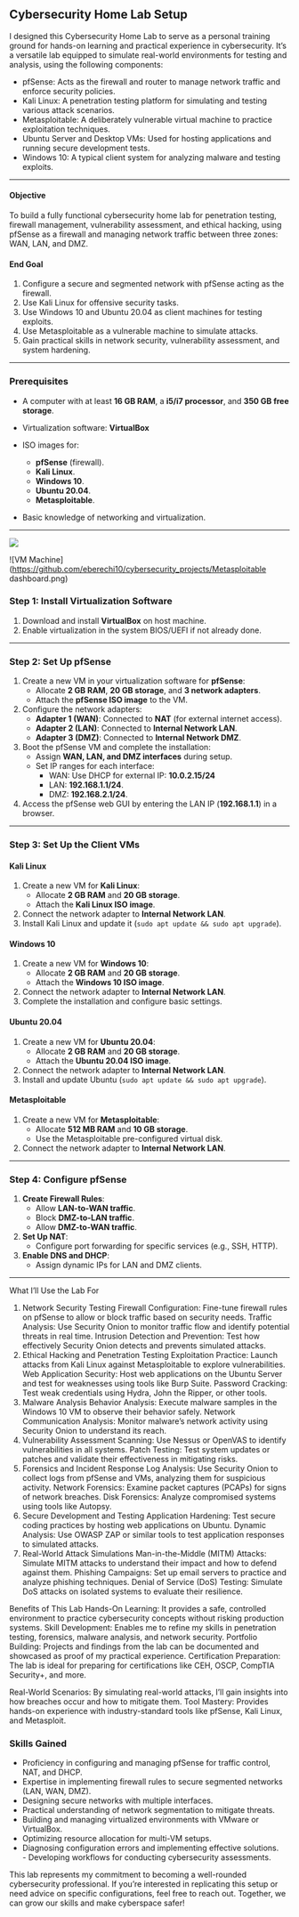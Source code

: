 ## Cybersecurity Home Lab Setup
I designed this Cybersecurity Home Lab to serve as a personal training ground for hands-on learning and practical experience in cybersecurity. It’s a versatile lab equipped to simulate real-world environments for testing and analysis, using the following components:

- pfSense: Acts as the firewall and router to manage network traffic and enforce security policies.
- Kali Linux: A penetration testing platform for simulating and testing various attack scenarios.
- Metasploitable: A deliberately vulnerable virtual machine to practice exploitation techniques.
- Ubuntu Server and Desktop VMs: Used for hosting applications and running secure development tests.
- Windows 10: A typical client system for analyzing malware and testing exploits.

---

#### **Objective**
To build a fully functional cybersecurity home lab for penetration testing, firewall management, vulnerability assessment, and ethical hacking, using pfSense as a firewall and managing network traffic between three zones: WAN, LAN, and DMZ.

#### **End Goal**
1. Configure a secure and segmented network with pfSense acting as the firewall.
2. Use Kali Linux for offensive security tasks.
3. Use Windows 10 and Ubuntu 20.04 as client machines for testing exploits.
4. Use Metasploitable as a vulnerable machine to simulate attacks.
5. Gain practical skills in network security, vulnerability assessment, and system hardening.

---
### **Prerequisites**
- A computer with at least **16 GB RAM**, a **i5/i7 processor**, and **350 GB free storage**.
- Virtualization software: **VirtualBox**

- ISO images for:
  - **pfSense** (firewall).
  - **Kali Linux**.
  - **Windows 10**.
  - **Ubuntu 20.04**.
  - **Metasploitable**.
- Basic knowledge of networking and virtualization.

---

<img src="https://github.com/eberechi10/cybersecurity_projects/Metasploitable dashboard.png"/>

![VM Machine](https://github.com/eberechi10/cybersecurity_projects/Metasploitable dashboard.png)

### **Step 1: Install Virtualization Software**
1. Download and install **VirtualBox** on host machine.
2. Enable virtualization in the system BIOS/UEFI if not already done.

---

### **Step 2: Set Up pfSense**
1. Create a new VM in your virtualization software for **pfSense**:
   - Allocate **2 GB RAM**, **20 GB storage**, and **3 network adapters**.
   - Attach the **pfSense ISO image** to the VM.
2. Configure the network adapters:
   - **Adapter 1 (WAN)**: Connected to **NAT** (for external internet access).
   - **Adapter 2 (LAN)**: Connected to **Internal Network LAN**.
   - **Adapter 3 (DMZ)**: Connected to **Internal Network DMZ**.
3. Boot the pfSense VM and complete the installation:
   - Assign **WAN, LAN, and DMZ interfaces** during setup.
   - Set IP ranges for each interface:
     - WAN: Use DHCP for external IP: **10.0.2.15/24**
     - LAN: **192.168.1.1/24**.
     - DMZ: **192.168.2.1/24**.
4. Access the pfSense web GUI by entering the LAN IP (**192.168.1.1**) in a browser.

---

### **Step 3: Set Up the Client VMs**
#### **Kali Linux**
1. Create a new VM for **Kali Linux**:
   - Allocate **2 GB RAM** and **20 GB storage**.
   - Attach the **Kali Linux ISO image**.
2. Connect the network adapter to **Internal Network LAN**.
3. Install Kali Linux and update it (`sudo apt update && sudo apt upgrade`).

#### **Windows 10**
1. Create a new VM for **Windows 10**:
   - Allocate **2 GB RAM** and **20 GB storage**.
   - Attach the **Windows 10 ISO image**.
2. Connect the network adapter to **Internal Network LAN**.
3. Complete the installation and configure basic settings.

#### **Ubuntu 20.04**
1. Create a new VM for **Ubuntu 20.04**:
   - Allocate **2 GB RAM** and **20 GB storage**.
   - Attach the **Ubuntu 20.04 ISO image**.
2. Connect the network adapter to **Internal Network LAN**.
3. Install and update Ubuntu (`sudo apt update && sudo apt upgrade`).

#### **Metasploitable**
1. Create a new VM for **Metasploitable**:
   - Allocate **512 MB RAM** and **10 GB storage**.
   - Use the Metasploitable pre-configured virtual disk.
2. Connect the network adapter to **Internal Network LAN**.

---

### **Step 4: Configure pfSense**
1. **Create Firewall Rules**:
   - Allow **LAN-to-WAN traffic**.
   - Block **DMZ-to-LAN traffic**.
   - Allow **DMZ-to-WAN traffic**.
2. **Set Up NAT**:
   - Configure port forwarding for specific services (e.g., SSH, HTTP).
3. **Enable DNS and DHCP**:
   - Assign dynamic IPs for LAN and DMZ clients.

---







What I’ll Use the Lab For
1. Network Security Testing
Firewall Configuration: Fine-tune firewall rules on pfSense to allow or block traffic based on security needs.
Traffic Analysis: Use Security Onion to monitor traffic flow and identify potential threats in real time.
Intrusion Detection and Prevention: Test how effectively Security Onion detects and prevents simulated attacks.
2. Ethical Hacking and Penetration Testing
Exploitation Practice: Launch attacks from Kali Linux against Metasploitable to explore vulnerabilities.
Web Application Security: Host web applications on the Ubuntu Server and test for weaknesses using tools like Burp Suite.
Password Cracking: Test weak credentials using Hydra, John the Ripper, or other tools.
3. Malware Analysis
Behavior Analysis: Execute malware samples in the Windows 10 VM to observe their behavior safely.
Network Communication Analysis: Monitor malware’s network activity using Security Onion to understand its reach.
4. Vulnerability Assessment
Scanning: Use Nessus or OpenVAS to identify vulnerabilities in all systems.
Patch Testing: Test system updates or patches and validate their effectiveness in mitigating risks.
5. Forensics and Incident Response
Log Analysis: Use Security Onion to collect logs from pfSense and VMs, analyzing them for suspicious activity.
Network Forensics: Examine packet captures (PCAPs) for signs of network breaches.
Disk Forensics: Analyze compromised systems using tools like Autopsy.
6. Secure Development and Testing
Application Hardening: Test secure coding practices by hosting web applications on Ubuntu.
Dynamic Analysis: Use OWASP ZAP or similar tools to test application responses to simulated attacks.
7. Real-World Attack Simulations
Man-in-the-Middle (MITM) Attacks: Simulate MITM attacks to understand their impact and how to defend against them.
Phishing Campaigns: Set up email servers to practice and analyze phishing techniques.
Denial of Service (DoS) Testing: Simulate DoS attacks on isolated systems to evaluate their resilience.

Benefits of This Lab
Hands-On Learning: It provides a safe, controlled environment to practice cybersecurity concepts without risking production systems.
Skill Development: Enables me to refine my skills in penetration testing, forensics, malware analysis, and network security.
Portfolio Building: Projects and findings from the lab can be documented and showcased as proof of my practical experience.
Certification Preparation: The lab is ideal for preparing for certifications like CEH, OSCP, CompTIA Security+, and more.

Real-World Scenarios: By simulating real-world attacks, I’ll gain insights into how breaches occur and how to mitigate them.
Tool Mastery: Provides hands-on experience with industry-standard tools like pfSense, Kali Linux, and Metasploit.


### **Skills Gained**
   - Proficiency in configuring and managing pfSense for traffic control, NAT, and DHCP.  
   - Expertise in implementing firewall rules to secure segmented networks (LAN, WAN, DMZ).  
   - Designing secure networks with multiple interfaces.  
   - Practical understanding of network segmentation to mitigate threats.      
   - Building and managing virtualized environments with VMware or VirtualBox.  
   - Optimizing resource allocation for multi-VM setups.  
   - Diagnosing configuration errors and implementing effective solutions.  
    - Developing workflows for conducting cybersecurity assessments.  


This lab represents my commitment to becoming a well-rounded cybersecurity professional. If you’re interested in replicating this setup or need advice on specific configurations, feel free to reach out. Together, we can grow our skills and make cyberspace safer!
